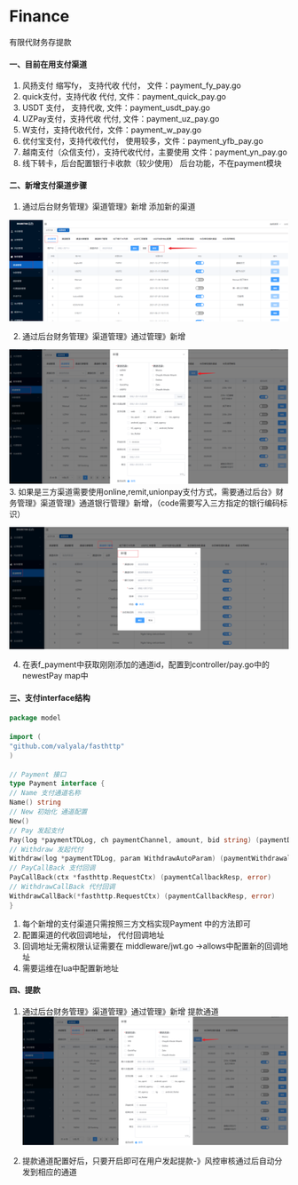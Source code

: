 # Finance

有限代财务存提款


#### 一、目前在用支付渠道

1. 风扬支付 缩写fy， 支持代收 代付， 文件：payment_fy_pay.go
2. quick支付，支持代收 代付, 文件：payment_quick_pay.go
3. USDT 支付， 支持代收, 文件：payment_usdt_pay.go
4. UZPay支付，支持代收 代付, 文件：payment_uz_pay.go
5. W支付，支持代收代付，文件：payment_w_pay.go
6. 优付宝支付，支持代收代付， 使用较多，文件：payment_yfb_pay.go
7. 越南支付（众信支付），支持代收代付，主要使用 文件：payment_yn_pay.go
8. 线下转卡，后台配置银行卡收款（较少使用） 后台功能，不在payment模块

#### 二、新增支付渠道步骤

 1. 通过后台财务管理》渠道管理》新增 添加新的渠道
  
![](readmeImg/img.png)

 2. 通过后台财务管理》渠道管理》通过管理》新增
 
![](readmeImg/img_1.png)
 3. 如果是三方渠道需要使用online,remit,unionpay支付方式，需要通过后台》财务管理》渠道管理》通道银行管理》新增，（code需要写入三方指定的银行编码标识）
    
![](readmeImg/img_2.png)
    
 4. 在表f_payment中获取刚刚添加的通道id，配置到controller/pay.go中的newestPay map中

#### 三、支付interface结构

```go
package model

import (
"github.com/valyala/fasthttp"
)

// Payment 接口
type Payment interface {
// Name 支付通道名称
Name() string
// New 初始化 通道配置
New()
// Pay 发起支付
Pay(log *paymentTDLog, ch paymentChannel, amount, bid string) (paymentDepositResp, error)
// Withdraw 发起代付
Withdraw(log *paymentTDLog, param WithdrawAutoParam) (paymentWithdrawalRsp, error)
// PayCallBack 支付回调
PayCallBack(ctx *fasthttp.RequestCtx) (paymentCallbackResp, error)
// WithdrawCallBack 代付回调
WithdrawCallBack(*fasthttp.RequestCtx) (paymentCallbackResp, error)
}
```
1. 每个新增的支付渠道只需按照三方文档实现Payment 中的方法即可
2. 配置渠道的代收回调地址， 代付回调地址
3. 回调地址无需权限认证需要在 middleware/jwt.go ->allows中配置新的回调地址
4. 需要运维在lua中配置新地址

#### 四、提款

1. 通过后台财务管理》渠道管理》通过管理》新增 提款通道
![](readmeImg/img_3.png)

2. 提款通道配置好后，只要开启即可在用户发起提款-》风控审核通过后自动分发到相应的通道
